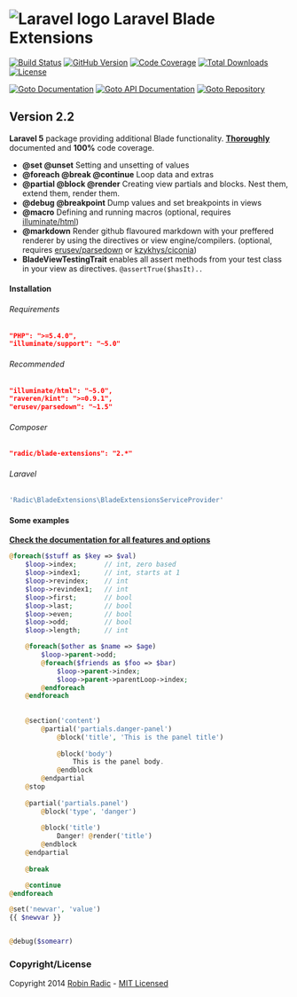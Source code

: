 ![Laravel logo](http://laravel.com/assets/img/laravel-logo.png)  Laravel Blade Extensions
========================

[![Build Status](https://img.shields.io/travis/RobinRadic/blade-extensions.svg?branch=master&style=flat-square)](https://travis-ci.org/RobinRadic/blade-extensions)
[![GitHub Version](https://img.shields.io/github/tag/robinradic/blade-extensions.svg?style=flat-square&label=version)](http://badge.fury.io/gh/robinradic%2Fblade-extensions)
[![Code Coverage](https://img.shields.io/badge/coverage-100%-green.svg?style=flat-square)](http://robin.radic.nl/blade-extensions/coverage)
[![Total Downloads](https://img.shields.io/packagist/dt/radic/blade-extensions.svg?style=flat-square)](https://packagist.org/packages/radic/blade-extensions)
[![License](http://img.shields.io/badge/license-MIT-ff69b4.svg?style=flat-square)](http://radic.mit-license.org)

[![Goto Documentation](http://img.shields.io/badge/goto-docs-orange.svg?style=flat-square)](http://docs.radic.nl/blade-extensions)
[![Goto API Documentation](https://img.shields.io/badge/goto-api--docs-orange.svg?style=flat-square)](http://radic.nl:8080/job/blade-extensions/PHPDOX_Documentation/)
[![Goto Repository](http://img.shields.io/badge/goto-repo-orange.svg?style=flat-square)](https://github.com/robinradic/blade-extensions)


Version 2.2
-----------
  
**Laravel 5** package providing additional Blade functionality. [**Thoroughly**](http://docs.radic.nl/blade-extensions/) documented and **100%** code coverage.

- **@set @unset** Setting and unsetting of values
- **@foreach @break @continue** Loop data and extras
- **@partial @block @render** Creating view partials and blocks. Nest them, extend them, render them.
- **@debug @breakpoint** Dump values and set breakpoints in views
- **@macro** Defining and running macros (optional, requires [illuminate/html](https://github.com/erusev/parsedown))
- **@markdown** Render github flavoured markdown with your preffered renderer by using the directives or view engine/compilers. (optional, requires [erusev/parsedown](https://github.com/erusev/parsedown) or [kzykhys/ciconia](https://github.com/kzykhys/Ciconia))
- **BladeViewTestingTrait** enables all assert methods from your test class in your view as directives. `@assertTrue($hasIt)..`
  

#### Installation  
###### Requirements
```JSON
"PHP": ">=5.4.0",
"illuminate/support": "~5.0"
```
  
###### Recommended
```JSON
"illuminate/html": "~5.0",
"raveren/kint": ">=0.9.1",
"erusev/parsedown": "~1.5"
```
  
  
###### Composer
```JSON
"radic/blade-extensions": "2.*"
```
###### Laravel
```php
'Radic\BladeExtensions\BladeExtensionsServiceProvider'
```


#### Some examples

[**Check the documentation for all features and options**](http://docs.radic.nl/blade-extensions/)

```php
@foreach($stuff as $key => $val)
    $loop->index;       // int, zero based
    $loop->index1;      // int, starts at 1
    $loop->revindex;    // int
    $loop->revindex1;   // int
    $loop->first;       // bool
    $loop->last;        // bool
    $loop->even;        // bool
    $loop->odd;         // bool
    $loop->length;      // int

    @foreach($other as $name => $age)
        $loop->parent->odd;
        @foreach($friends as $foo => $bar)
            $loop->parent->index;
            $loop->parent->parentLoop->index;
        @endforeach
    @endforeach
    
    
    @section('content')
        @partial('partials.danger-panel')
            @block('title', 'This is the panel title')
    
            @block('body')
                This is the panel body.
            @endblock
        @endpartial
    @stop
    
    @partial('partials.panel')
        @block('type', 'danger')
    
        @block('title')
            Danger! @render('title')
        @endblock
    @endpartial
    
    @break

    @continue
@endforeach

@set('newvar', 'value')
{{ $newvar }}


@debug($somearr)
```

### Copyright/License
Copyright 2014 [Robin Radic](https://github.com/RobinRadic) - [MIT Licensed](http://radic.mit-license.org) 
